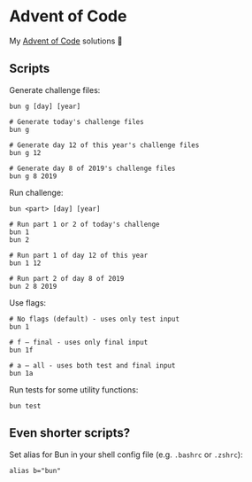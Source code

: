 # Advent of Code

My [Advent of Code](https://adventofcode.com) solutions 🎄

## Scripts

Generate challenge files:

```shell
bun g [day] [year]

# Generate today's challenge files
bun g

# Generate day 12 of this year's challenge files
bun g 12

# Generate day 8 of 2019's challenge files
bun g 8 2019
```

Run challenge:

```shell
bun <part> [day] [year]

# Run part 1 or 2 of today's challenge
bun 1
bun 2

# Run part 1 of day 12 of this year
bun 1 12

# Run part 2 of day 8 of 2019
bun 2 8 2019
```

Use flags:

```shell
# No flags (default) - uses only test input
bun 1

# f — final - uses only final input
bun 1f

# a — all - uses both test and final input
bun 1a
```

Run tests for some utility functions:

```shell
bun test
```

## Even shorter scripts?

Set alias for Bun in your shell config file (e.g. `.bashrc` or `.zshrc`):

```shell
alias b="bun"
```
